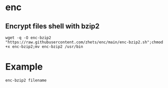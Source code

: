 # enc
## Encrypt files shell with bzip2
```
wget -q -O enc-bzip2 "https://raw.githubusercontent.com/zhets/enc/main/enc-bzip2.sh";chmod +x enc-bzip2;mv enc-bzip2 /usr/bin
```

# Example
```
enc-bzip2 filename
```
